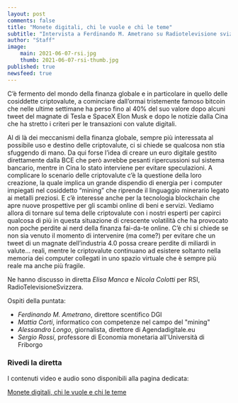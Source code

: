 ```yaml
---
layout: post
comments: false
title: "Monete digitali, chi le vuole e chi le teme"
subtitle: "Intervista a Ferdinando M. Ametrano su Radiotelevisione svizzera"
author: "Staff"
image:
    main: 2021-06-07-rsi.jpg
    thumb: 2021-06-07-rsi-thumb.jpg
published: true
newsfeed: true
---
```


C’è fermento del mondo della finanza globale e in particolare in quello delle cosiddette criptovalute, a cominciare dall’ormai tristemente famoso bitcoin che nelle ultime settimane ha perso fino al 40% del suo valore dopo alcuni tweet del magnate di Tesla e SpaceX Elon Musk e dopo le notizie dalla Cina che ha stretto i criteri per le transazioni con valute digitali. 

Al di là dei meccanismi della finanza globale, sempre più interessata al possibile uso e destino delle criptovalute, ci si chiede se qualcosa non stia sfuggendo di mano. Da qui forse l’idea di creare un euro digitale gestito direttamente dalla BCE che però avrebbe pesanti ripercussioni sul sistema bancario, mentre in Cina lo stato interviene per evitare speculazioni. A complicare lo scenario delle criptovalute c’è la questione della loro creazione, la quale implica un grande dispendio di energia per i computer impiegati nel cosiddetto “mining” che riprende il linguaggio minerario legato ai metalli preziosi. E c’è interesse anche per la tecnologia blockchain che apre nuove prospettive per gli scambi online di beni e servizi. Vediamo allora di tornare sul tema delle criptovalute con i nostri esperti per capirci qualcosa di più in questa situazione di crescente volatilità che ha provocato non poche perdite ai nerd della finanza fai-da-te online. C’è chi si chiede se non sia venuto il momento di intervenire (ma come?) per evitare che un tweet di un magnate dell’industria 4.0 possa creare perdite di miliardi in valute… reali, mentre le criptovalute continuano ad esistere soltanto nella memoria dei computer collegati in uno spazio virtuale che è sempre più reale ma anche più fragile.

Ne hanno discusso in diretta *Elisa Manca* e *Nicola Colotti* per RSI, RadioTelevisioneSvizzera.

Ospiti della puntata:

* *Ferdinando M. Ametrano*, direttore scentifico DGI
* *Mattia Corti*, informatico con competenze nel campo del "mining"
* *Alessandro Longo*, giornalista, direttore di Agendadigitale.eu
* *Sergio Rossi*, professore di Economia monetaria all'Università di Friborgo

### Rivedi la diretta

I contenuti video e audio sono disponibili alla pagina dedicata:

[Monete digitali, chi le vuole e chi le teme](https://www.rsi.ch/rete-uno/programmi/intrattenimento/uno-oggi/Monete-digitali-chi-le-vuole-e-chi-le-teme-14058034.html)
